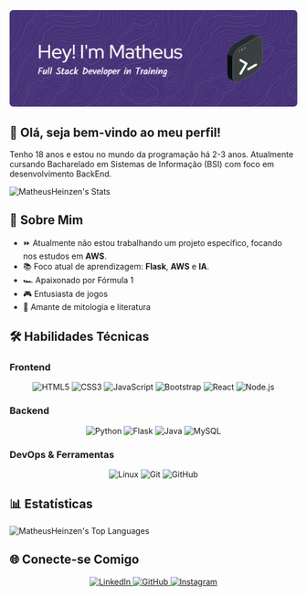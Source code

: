 ![Header](./github-header-image.png)

## 👋 Olá, seja bem-vindo ao meu perfil!

Tenho 18 anos e estou no mundo da programação há 2-3 anos. Atualmente cursando Bacharelado em Sistemas de Informação (BSI) com foco em desenvolvimento BackEnd.

![MatheusHeinzen's Stats](https://github-readme-stats.vercel.app/api?username=MatheusHeinzen&theme=nightowl&show_icons=true&hide_border=true&count_private=true)

## 🚀 Sobre Mim

- ⏩ Atualmente não estou trabalhando um projeto específico, focando nos estudos em **AWS**.
- 📚 Foco atual de aprendizagem: **Flask**, **AWS** e **IA**.
- 🏎️ Apaixonado por Fórmula 1
- 🎮 Entusiasta de jogos
- 📖 Amante de mitologia e literatura

## 🛠️ Habilidades Técnicas

### Frontend
<div align="center">
  <img src="https://profilinator.rishav.dev/skills-assets/html5-original-wordmark.svg" alt="HTML5" height="40" title="HTML5"/>
  <img src="https://profilinator.rishav.dev/skills-assets/css3-original-wordmark.svg" alt="CSS3" height="40" title="CSS3"/>
  <img src="https://profilinator.rishav.dev/skills-assets/javascript-original.svg" alt="JavaScript" height="40" title="JavaScript"/>
  <img src="https://profilinator.rishav.dev/skills-assets/bootstrap-plain.svg" alt="Bootstrap" height="40" title="Bootstrap"/>
  <img src="https://profilinator.rishav.dev/skills-assets/react-original-wordmark.svg" alt="React" height="40" title="React"/>
  <img src="https://profilinator.rishav.dev/skills-assets/nodejs-original-wordmark.svg" alt="Node.js" height="40" title="Node.js"/>
</div>

### Backend
<div align="center">
  <img src="https://profilinator.rishav.dev/skills-assets/python-original.svg" alt="Python" height="40" title="Python"/>
  <img src="https://profilinator.rishav.dev/skills-assets/flask.png" alt="Flask" height="40" title="Flask"/>
  <img src="https://profilinator.rishav.dev/skills-assets/java-original-wordmark.svg" alt="Java" height="40" title="Java"/>
  <img src="https://profilinator.rishav.dev/skills-assets/mysql-original-wordmark.svg" alt="MySQL" height="40" title="MySQL"/>
</div>

### DevOps & Ferramentas
<div align="center">
  <img src="https://profilinator.rishav.dev/skills-assets/linux-original.svg" alt="Linux" height="40" title="Linux"/>
  <img src="https://profilinator.rishav.dev/skills-assets/git-scm-icon.svg" alt="Git" height="40" title="Git"/>
  <img src="https://cdn-icons-png.flaticon.com/512/25/25231.png" alt="GitHub" height="40" title="GitHub"/>
</div>

## 📊 Estatísticas

![MatheusHeinzen's Top Languages](https://github-readme-stats.vercel.app/api/top-langs/?username=MatheusHeinzen&theme=nightowl&show_icons=true&hide_border=true&layout=compact)

## 🌐 Conecte-se Comigo

<div align="center">
  <a href="https://linkedin.com/in/matheus-heinzen" target="_blank">
    <img src="https://img.shields.io/badge/LinkedIn-0077B5?style=for-the-badge&logo=linkedin&logoColor=white" alt="LinkedIn"/>
  </a>
  <a href="https://github.com/MatheusHeinzen" target="_blank">
    <img src="https://img.shields.io/badge/GitHub-100000?style=for-the-badge&logo=github&logoColor=white" alt="GitHub"/>
  </a>
  <a href="https://instagram.com/_matheus.heinzen" target="_blank">
    <img src="https://img.shields.io/badge/Instagram-E4405F?style=for-the-badge&logo=instagram&logoColor=white" alt="Instagram"/>
  </a>
</div>
